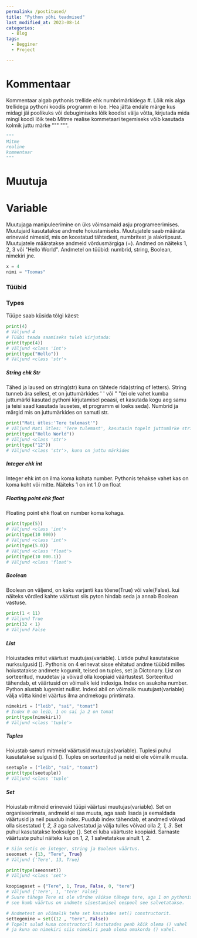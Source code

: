 ```yaml
---
permalink: /postitused/
title: "Python põhi teadmised"
last_modified_at: 2023-08-14
categories:
  - Blog
tags:
  - Begginer
  - Project

---
```


# Kommentaar

Kommentaar algab pythonis trellide ehk numbrimärkidega #. Lõik mis alga trellidega pythoni koodis programm ei loe.
Hea jätta endale märge kus midagi jäi poolikuks või debugimiseks lõik koodist välja võtta, kirjutada mida mingi koodi lõik teeb
Mitme realise kommetaari tegemiseks võib kasutada kolmik juttu märke """  """.
```python
"""
Mitme 
realine
kommentaar
"""

```


# Muutuja
# Variable

Muutujaga manipuleerimine on üks võimsamaid asju programeerimises. Muutujaid kasutatakse andmete hoiustamiseks. 
Muutujatele saab määrata erinevaid nimesid, mis on koostatud tähtedest, numbritest ja alakriipsust. 
Muutujatele määratakse andmeid võrdusmärgiga (=).
Andmed on näiteks 1, 2, 3 või "Hello World". Andmetel on tüübid: numbrid, string, Boolean, nimekiri jne. 
```python
x = 4
nimi = "Toomas"
```

### Tüübid
### Types

Tüüpe saab küsida tõlgi käest:
```python
print(4)
# Väljund 4
# Tüübi teada saamiseks tuleb kirjutada:
print(type(4))
# Väljund <class 'int'>
print(type("Hello"))
# Väljund <class 'str'>
```
##### String ehk Str
Tähed ja laused on string(str) kuna on tähtede rida(string of letters). String tunneb ära sellest, et on juttumärkides ' ' või " "(ei ole vahet kumba juttumärki kasutad pythoni kirjutamisel peaasi, et kasutada kogu aeg samu ja teisi saad kasutada lausetes, et programm ei loeks seda). Numbrid ja märgid mis on juttumärkides on samuti str.
```python
print("Mati ütles:'Tere tulemast'")
# Väljund Mati ütles: 'Tere tulemast', kasutasin topelt juttumärke stringi tegemiseks ja lause jaoks ühekordseid
print(type("Hello World"))
# Väljund <class 'str'>
print(type("12"))
# Väljund <class 'str'>, kuna on juttu märkides
```

##### Integer ehk int
Integer ehk int on ilma koma kohata number. Pythonis tehakse vahet kas on koma koht või mitte. Näiteks 1 on int 1.0 on float

##### Floating point ehk float
Floating point ehk float on number koma kohaga. 

```python
print(type(5))
# Väljund <class 'int'>
print(type(10 000))
# Väljund <class 'int'>
print(type(5.0))
# Väljund <class 'float'>
print(type(10 000.1))
# Väljund <class 'float'>
```

##### Boolean 
Boolean on väljend, on kaks varjanti kas tõene(True) või vale(False). kui näiteks võrdled kahte väärtust siis pyton hindab seda ja annab Boolean vastuse.
```python
print(1 < 11)
# Väljund True
print(32 < 1)
# Väljund False
```

##### List
Hoiustades mitut väärtust muutujas(variable). Listide puhul kasutatakse nurksulgusid []. 
Pythonis on 4 erinevat sisse ehitatud andme tüübid milles hoiustatakse andmete kogumit, teised on tuples, set ja Dictonary.
List on sorteeritud, muudetav ja võivad olla koopiaid väärtustest. Sorteeritud tähendab, et väärtusid on võimalik leid indexiga. Index on asukoha number. Python alustab lugemist nullist. Indexi abil on võimalik muutujast(variable) välja võtta kindel väärtus ilma andmekogu printimata.
```python
nimekiri = ["leib", "sai", "tomat"]
# Index 0 on leib, 1 on sai ja 2 on tomat
print(type(nimekiri))
# Väljund <class 'tuple'>
```

##### Tuples
Hoiustab samuti mitmeid väärtusid muutujas(variable). Tuplesi puhul kasutatakse sulgusid (). Tuples on sorteeritud ja neid ei ole võimalik muuta.
```python
seetuple = ("leib", "sai", "tomat")
print(type(seetuple))
# Väljund <class 'tuple'
```

##### Set
Hoiustab mitmeid erinevaid tüüpi väärtusi muutujas(variable). Set on organiseerimata, andmeid ei saa muuta, aga saab lisada ja eemaldada väärtusid ja neil puudub index.
Puudub index tähendab, et andmed võivad olla sisestatud _1, 2, 3_ aga salvestatud ja välja tulles võivad olla _2, 1, 3_.
Set puhul kasutatakse looksulge {}. Set ei luba väärtuste koopiaid. Sarnaste väärtuste puhul näiteks kui on _1, 2, 1_ salvetatakse ainult _1, 2_.
```python
# Siin setis on integer, string ja Boolean väärtus.
seeonset = {13, "Tere", True}
# Väljund {'Tere', 13, True}

print(type(seeonset))
# Väljund <class 'set'>

koopiagaset = {"Tere", 1, True, False, 0, "tere"}
# Väljund {'Tere', 1, 'tere' False}
# Suure tähega Tere ei ole võrdne väikse tähega tere, aga 1 on pythonis võrdne True ja 0 on võrdne False 
# see kumb väärtus on andmete sisestamisel eespool see salvetatakse.

# Andmetest on võimalik teha set kasutades set() constructorit.
settegemine = set((12 , "tere", False)) 
# Topelt sulud kuna constructoril kastutades peab kõik olema () vahel 
# ja kuna on nimekiri siis nimekiri peab olema omakorda () vahel.
```